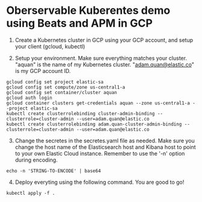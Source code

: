 # Oberservable Kuberentes demo using Beats and APM in GCP

1. Create a Kubernetes cluster in GCP using your GCP account, and setup your client (gcloud, kubectl)

2. Setup your environment. Make sure everything matches your cluster. "aquan" is the name of my Kubernetes cluster. "adam.quan@elastic.co" is my GCP account ID.

```
gcloud config set project elastic-sa
gcloud config set compute/zone us-central1-a
gcloud config set container/cluster aquan
gcloud auth login
gcloud container clusters get-credentials aquan --zone us-central1-a --project elastic-sa
kubectl create clusterrolebinding cluster-admin-binding --clusterrole=cluster-admin --user=adam.quan@elastic.co
kubectl create clusterrolebinding adam.quan-cluster-admin-binding --clusterrole=cluster-admin --user=adam.quan@elastic.co
```

3. Change the secretes in the secretes.yaml file as needed. Make sure you change the host name of the Elasticsearch host and Kibana host to point to your own Elastic Cloud instance. Remember to use the '-n' option during encoding.

```
echo -n 'STRING-TO-ENCODE' | base64
```

4. Deploy everyting using the following command. You are good to go!

```
kubectl apply -f .
```
